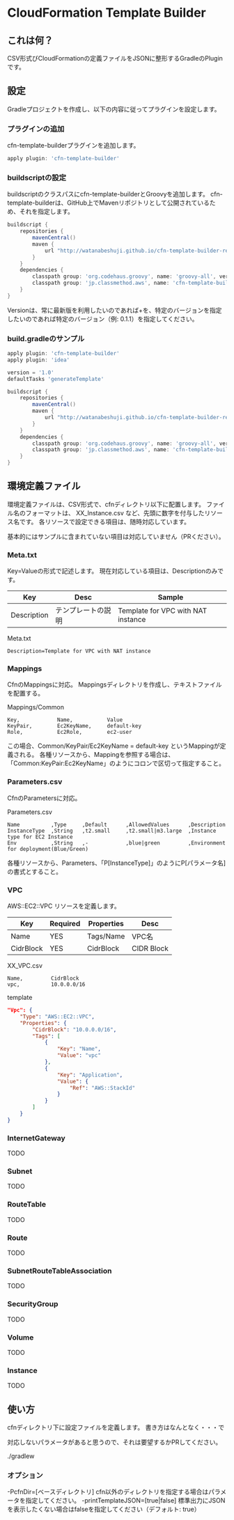 # CloudFormation Template Builder

## これは何？
CSV形式びCloudFormationの定義ファイルをJSONに整形するGradleのPluginです。

## 設定
Gradleプロジェクトを作成し、以下の内容に従ってプラグインを設定します。

### プラグインの追加
cfn-template-builderプラグインを追加します。


```groovy
apply plugin: 'cfn-template-builder'
```

### buildscriptの設定
buildscriptのクラスパスにcfn-template-builderとGroovyを追加します。
cfn-template-builderは、GitHub上でMavenリポジトリとして公開されているため、それを指定します。

```groovy
buildscript {
    repositories {
        mavenCentral()
        maven {
            url "http://watanabeshuji.github.io/cfn-template-builder-repo"
        }
    }
    dependencies {
        classpath group: 'org.codehaus.groovy', name: 'groovy-all', version: '2.3.2'
        classpath group: 'jp.classmethod.aws', name: 'cfn-template-builder', version: '+'
    }
}
```

Versionは、常に最新版を利用したいのであれば+を、特定のバージョンを指定したいのであれば特定のバージョン（例: 0.1.1）を指定してください。

### build.gradleのサンプル

```groovy
apply plugin: 'cfn-template-builder'
apply plugin: 'idea'

version = '1.0'
defaultTasks 'generateTemplate'

buildscript {
    repositories {
        mavenCentral()
        maven {
            url "http://watanabeshuji.github.io/cfn-template-builder-repo"
        }
    }
    dependencies {
        classpath group: 'org.codehaus.groovy', name: 'groovy-all', version: '2.3.2'
        classpath group: 'jp.classmethod.aws', name: 'cfn-template-builder', version: '+'
    }
}
```

## 環境定義ファイル
環境定義ファイルは、CSV形式で、cfnディレクトリ以下に配置します。
ファイル名のフォーマットは、 XX_Instance.csv など、先頭に数字を付与したリソース名です。
各リソースで設定できる項目は、随時対応しています。

基本的にはサンプルに含まれていない項目は対応していません（PRください）。

### Meta.txt
Key=Valueの形式で記述します。
現在対応している項目は、Descriptionのみです。

Key          |Desc                           |Sample
-----------  |-------------------------------|----------------------------------
Description  |テンプレートの説明                |Template for VPC with NAT instance

Meta.txt
```
Description=Template for VPC with NAT instance
```

### Mappings
CfnのMappingsに対応。
Mappingsディレクトリを作成し、テキストファイルを配置する。

Mappings/Common
```
Key,            Name,           Value
KeyPair,        Ec2KeyName,     default-key
Role,           Ec2Role,        ec2-user
```

この場合、Common/KeyPair/Ec2KeyName = default-key というMappingが定義される。
各種リソースから、Mappingを参照する場合は、「Common:KeyPair:Ec2KeyName」のようにコロンで区切って指定すること。

### Parameters.csv
CfnのParametersに対応。

Parameters.csv
```
Name          ,Type     ,Default      ,AllowedValues      ,Description
InstanceType  ,String   ,t2.small     ,t2.small|m3.large  ,Instance type for EC2 Instance
Env           ,String   ,-            ,blue|green         ,Environment for deployment(Blue/Green)
```

各種リソースから、Parameters、「P[InstanceType]」のようにP[パラメータ名]の書式とすること。


### VPC
AWS::EC2::VPC リソースを定義します。

Key          |Required  |Properties                     |Desc
-------------|----------|-------------------------------|----------------------------------
Name         |YES       |Tags/Name                      |VPC名
CidrBlock    |YES       |CidrBlock                      |CIDR Block

XX_VPC.csv
```
Name,         CidrBlock
vpc,          10.0.0.0/16
```

template
```json
"Vpc": {
    "Type": "AWS::EC2::VPC",
    "Properties": {
        "CidrBlock": "10.0.0.0/16",
        "Tags": [
            {
                "Key": "Name",
                "Value": "vpc"
            },
            {
                "Key": "Application",
                "Value": {
                    "Ref": "AWS::StackId"
                }
            }
        ]
    }
}
```

### InternetGateway
TODO

### Subnet
TODO


### RouteTable
TODO

### Route
TODO

### SubnetRouteTableAssociation
TODO

### SecurityGroup
TODO

### Volume
TODO

### Instance
TODO


## 使い方
cfnディレクトリ下に設定ファイルを定義します。
書き方はなんとなく・・・で

対応しないパラメータがあると思うので、それは要望するかPRしてください。

./gradlew

### オプション

-PcfnDir=[ベースディレクトリ]  cfn以外のディレクトリを指定する場合はパラメータを指定してください。
-printTemplateJSON=[true|false]  標準出力にJSONを表示したくない場合はfalseを指定してください（デフォルト: true）




